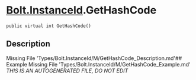 # [Bolt.InstanceId](Types/Bolt.InstanceId.md).GetHashCode
`public virtual int GetHashCode()`
## Description
Missing File 'Types/Bolt.InstanceId/M/GetHashCode_Description.md'## Example
Missing File 'Types/Bolt.InstanceId/M/GetHashCode_Example.md'
*THIS IS AN AUTOGENERATED FILE, DO NOT EDIT*
